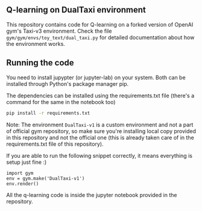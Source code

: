 ## Q-learning on DualTaxi environment

This repository contains code for Q-learning on a forked version of OpenAI gym's Taxi-v3 environment. Check the file `gym/gym/envs/toy_text/dual_taxi.py` for detailed documentation about how the environment works. 

## Running the code

You need to install jupypter (or jupyter-lab) on your system. Both can be installed through Python's package manager pip.

The dependencies can be installed using the requirements.txt file (there's a command for the same in the notebook too)

```sh
pip install -r requirements.txt
```

Note: The environment `DualTaxi-v1` is a custom environment and not a part of official gym repository, so make sure you're installing local copy provided in this repository and not the official one (this is already taken care of in the requirements.txt file of this repository).

If you are able to run the following snippet correctly, it means everything is setup just fine :)

```
import gym
env = gym.make('DualTaxi-v1')
env.render()
```

All the q-learning code is inside the jupyter notebook provided in the repository. 


